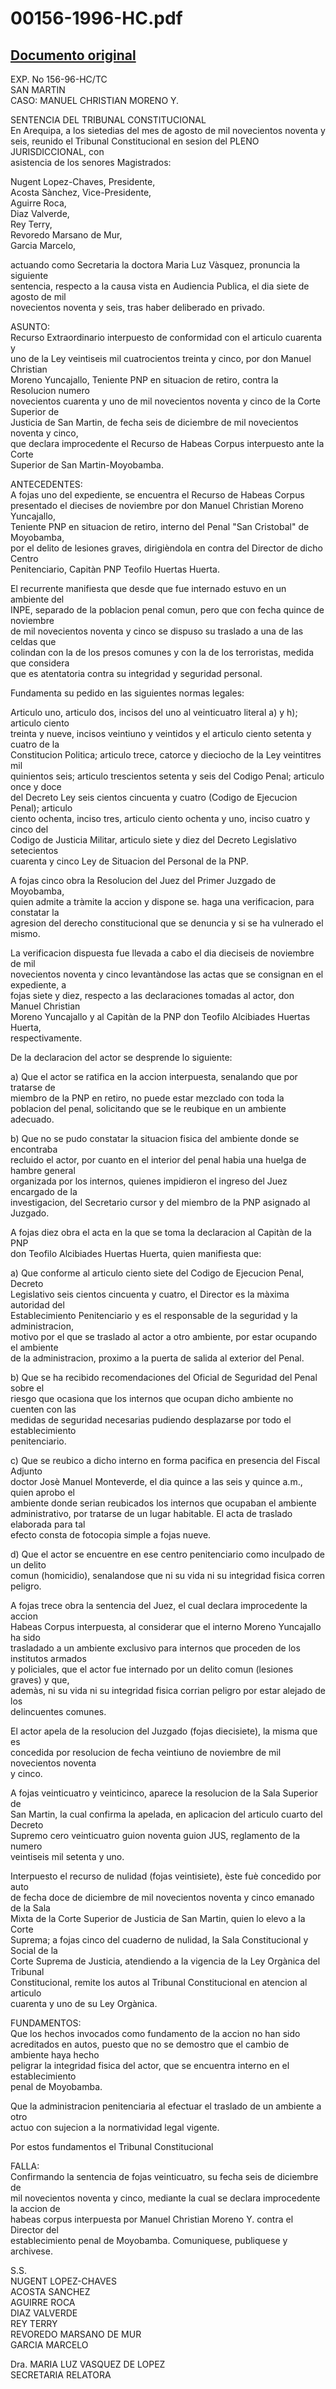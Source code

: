 
00156-1996-HC.pdf
=================
  
[Documento original](https://tc.gob.pe/jurisprudencia/1996/00156-1996-HC.pdf)  
---  

EXP. No 156-96-HC/TC  
SAN MARTIN  
CASO: MANUEL CHRISTIAN MORENO Y.  

SENTENCIA DEL TRIBUNAL CONSTITUCIONAL  
En Arequipa, a los sietedias del mes de agosto de mil novecientos noventa y  
seis, reunido el Tribunal Constitucional en sesion del PLENO JURISDICCIONAL, con  
asistencia de los senores Magistrados:  

Nugent Lopez-Chaves,  Presidente,  
Acosta Sànchez,  Vice-Presidente,  
Aguirre Roca,  
Diaz Valverde,  
Rey Terry,  
Revoredo Marsano de Mur,  
Garcia Marcelo,  

actuando como Secretaria la doctora Maria Luz Vàsquez, pronuncia la siguiente  
sentencia, respecto a la causa vista en Audiencia Publica, el dia siete de agosto de mil  
novecientos noventa y seis, tras haber deliberado en privado.  

ASUNTO:  
Recurso Extraordinario interpuesto de conformidad con el articulo cuarenta y  
uno de la Ley veintiseis mil cuatrocientos treinta y cinco, por don Manuel Christian  
Moreno Yuncajallo, Teniente PNP en situacion de retiro, contra la Resolucion numero  
novecientos cuarenta y uno de mil novecientos noventa y cinco de la Corte Superior de  
Justicia de San Martin, de fecha seis de diciembre de mil novecientos noventa y cinco,  
que declara improcedente el Recurso de Habeas Corpus interpuesto ante la Corte  
Superior de San Martin-Moyobamba.  

ANTECEDENTES:  
A fojas uno del expediente, se encuentra el Recurso de Habeas Corpus  
presentado el diecises de noviembre por don Manuel Christian Moreno Yuncajallo,  
Teniente PNP en situacion de retiro, interno del Penal "San Cristobal" de Moyobamba,  
por el delito de lesiones graves, dirigièndola en contra del Director de dicho Centro  
Penitenciario, Capitàn PNP Teofilo Huertas Huerta.  

El recurrente manifiesta que desde que fue internado estuvo en un ambiente del  
INPE, separado de la poblacion penal comun, pero que con fecha quince de noviembre  
de mil novecientos noventa y cinco se dispuso su traslado a una de las celdas que  
colindan con la de los presos comunes y con la de los terroristas, medida que considera  
que es atentatoria contra su integridad y seguridad personal.  

Fundamenta su pedido en las siguientes normas legales:  

Articulo uno, articulo dos, incisos del uno al veinticuatro literal a) y h); articulo ciento  
treinta y nueve, incisos veintiuno y veintidos y el articulo ciento setenta y cuatro de la  
Constitucion Politica; articulo trece, catorce y dieciocho de la Ley veintitres mil  
quinientos seis; articulo trescientos setenta y seis del Codigo Penal; articulo once y doce  
del Decreto Ley seis cientos cincuenta y cuatro (Codigo de Ejecucion Penal); articulo  
ciento ochenta, inciso tres, articulo ciento ochenta y uno, inciso cuatro y cinco del  
Codigo de Justicia Militar, articulo siete y diez del Decreto Legislativo setecientos  
cuarenta y cinco Ley de Situacion del Personal de la PNP.  

A fojas cinco obra la Resolucion del Juez del Primer Juzgado de Moyobamba,  
quien admite a tràmite la accion y dispone se. haga una verificacion, para constatar la  
agresion del derecho constitucional que se denuncia y si se ha vulnerado el mismo.  

La verificacion dispuesta fue llevada a cabo el dia dieciseis de noviembre de mil  
novecientos noventa y cinco levantàndose las actas que se consignan en el expediente, a  
fojas siete y diez, respecto a las declaraciones tomadas al actor, don Manuel Christian  
Moreno Yuncajallo y al Capitàn de la PNP don Teofilo Alcibiades Huertas Huerta,  
respectivamente.  

De la declaracion del actor se desprende lo siguiente:  

a) Que el actor se ratifica en la accion interpuesta, senalando que por tratarse de  
miembro de la PNP en retiro, no puede estar mezclado con toda la poblacion del penal, 
solicitando que se le reubique en un ambiente adecuado.  

b) Que no se pudo constatar la situacion fisica del ambiente donde se encontraba  
recluido el actor, por cuanto en el interior del penal habia una huelga de hambre general  
organizada por los internos, quienes impidieron el ingreso del Juez encargado de la  
investigacion, del Secretario cursor y del miembro de la PNP asignado al Juzgado.  

A fojas diez obra el acta en la que se toma la declaracion al Capitàn de la PNP  
don Teofilo Alcibiades Huertas Huerta, quien manifiesta que:  

a) Que conforme al articulo ciento siete del Codigo de Ejecucion Penal, Decreto  
Legislativo seis cientos cincuenta y cuatro, el Director es la màxima autoridad del  
Establecimiento Penitenciario y es el responsable de la seguridad y la administracion,  
motivo por el que se traslado al actor a otro ambiente, por estar ocupando el ambiente  
de la administracion, proximo a la puerta de salida al exterior del Penal.  

b) Que se ha recibido recomendaciones del Oficial de Seguridad del Penal sobre el  
riesgo que ocasiona que los internos que ocupan dicho ambiente no cuenten con las  
medidas de seguridad necesarias pudiendo desplazarse por todo el establecimiento  
penitenciario.  

c) Que se reubico a dicho interno en forma pacifica en presencia del Fiscal Adjunto  
doctor Josè Manuel Monteverde, el dia quince a las seis y quince a.m., quien aprobo el  
ambiente donde serian reubicados los internos que ocupaban el ambiente  
administrativo, por tratarse de un lugar habitable. El acta de traslado elaborada para tal  
efecto consta de fotocopia simple a fojas nueve.  

d) Que el actor se encuentre en ese centro penitenciario como inculpado de un delito  
comun (homicidio), senalandose que ni su vida ni su integridad fisica corren peligro. 

A fojas trece obra la sentencia del Juez, el cual declara improcedente la accion  
Habeas Corpus interpuesta, al considerar que el interno Moreno Yuncajallo ha sido  
trasladado a un ambiente exclusivo para internos que proceden de los institutos armados  
y policiales, que el actor fue internado por un delito comun (lesiones graves) y que,  
ademàs, ni su vida ni su integridad fisica corrian peligro por estar alejado de los  
delincuentes comunes.  

El actor apela de la resolucion del Juzgado (fojas diecisiete), la misma que es  
concedida por resolucion de fecha veintiuno de noviembre de mil novecientos noventa  
y cinco.  

A fojas veinticuatro y veinticinco, aparece la resolucion de la Sala Superior de  
San Martin, la cual confirma la apelada, en aplicacion del articulo cuarto del Decreto  
Supremo cero veinticuatro guion noventa guion JUS, reglamento de la numero  
veintiseis mil setenta y uno.  

Interpuesto el recurso de nulidad (fojas veintisiete), èste fuè concedido por auto  
de fecha doce de diciembre de mil novecientos noventa y cinco emanado de la Sala  
Mixta de la Corte Superior de Justicia de San Martin, quien lo elevo a la Corte  
Suprema; a fojas cinco del cuaderno de nulidad, la Sala Constitucional y Social de la  
Corte Suprema de Justicia, atendiendo a la vigencia de la Ley Orgànica del Tribunal  
Constitucional, remite los autos al Tribunal Constitucional en atencion al articulo  
cuarenta y uno de su Ley Orgànica.  

FUNDAMENTOS:  
Que los hechos invocados como fundamento de la accion no han sido  
acreditados en autos, puesto que no se demostro que el cambio de ambiente haya hecho  
peligrar la integridad fisica del actor, que se encuentra interno en el establecimiento  
penal de Moyobamba.  

Que la administracion penitenciaria al efectuar el traslado de un ambiente a otro  
actuo con sujecion a la normatividad legal vigente.  

Por estos fundamentos el Tribunal Constitucional  

FALLA:  
Confirmando la sentencia de fojas veinticuatro, su fecha seis de diciembre de  
mil novecientos noventa y cinco, mediante la cual se declara improcedente la accion de  
habeas corpus interpuesta por Manuel Christian Moreno Y. contra el Director del  
establecimiento penal de Moyobamba. Comuniquese, publiquese y archivese.  

S.S.  
NUGENT LOPEZ-CHAVES  
ACOSTA SANCHEZ  
AGUIRRE ROCA  
DIAZ VALVERDE  
REY TERRY  
REVOREDO MARSANO DE MUR  
GARCIA MARCELO  

Dra. MARIA LUZ VASQUEZ DE LOPEZ  
SECRETARIA RELATORA